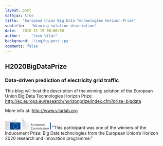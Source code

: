 ```yaml
---
layout: post
mathjax: true
title:  "European Union Big Data Technologies Horizon Prize"
subtitle:   "Winning solution description"
date:   2018-12-19 00:00:00
author:     "Jose Vilar"
background: '/img/bg-post.jpg'
comments: false
---
```


## H2020BigDataPrize
### Data-driven prediction of electricity grid traffic

This blog will host the description of the winning solution of the European Union Big Data Technologies Horizon Prize:
<http://ec.europa.eu/research/horizonprize/index.cfm?prize=bigdata>

More info at:
<http://www.vilarlab.org>

<img src="/img/posts/logo-ce-horizontal-en-quadri-lr.jpg" alt="EU logo" width="150"> "This participant was one of the winners of the Inducement Prize: Big Data technologies from the European Union’s Horizon 2020 research and innovation programme."
